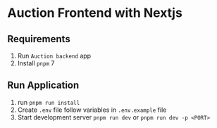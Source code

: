 # Auction Frontend with Nextjs

## Requirements
1. Run `Auction backend` app
3. Install `pnpm` 7

## Run Application
1. run `pnpm run install`
2. Create `.env` file follow variables in `.env.example` file
3. Start development server `pnpm run dev` or `pnpm run dev -p <PORT>`
